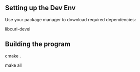 
## Setting up the Dev Env
Use your package manager to download required dependencies:

libcurl-devel

## Building the program
cmake .

make all
